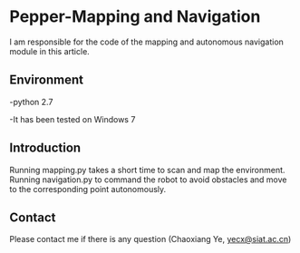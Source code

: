 # Pepper-Mapping and Navigation
I am responsible for the code of the mapping and autonomous navigation module in this article.
## Environment
-python 2.7

-It has been tested on Windows 7
## Introduction
Running mapping.py takes a short time to scan and map the environment. Running navigation.py to command the robot to avoid obstacles and move to the corresponding point autonomously.

## Contact
Please contact me if there is any question (Chaoxiang Ye, yecx@siat.ac.cn)
